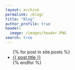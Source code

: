 ```yaml
---
layout: archive
permalink: /blog/
title: "Blog"
author_profile: true
header:
  image: /images/header.PNG
search: true
---
```

<ul>
  {% for post in site.posts %}
    <li>
      <a href="{{ post.url }}">{{ post.title }}</a>
    </li>
  {% endfor %}
</ul>
